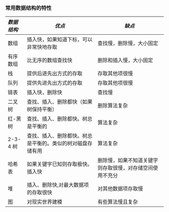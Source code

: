 ### 常用数据结构的特性
| ***数据结构*** | ***优点***                                                 | ***缺点***                                               |
| :------- | ---------------------------------------------------------- | -------------------------------------------------------- |
| 数组     | 插入快，如果知道下标，可以非常快地存取                     | 查找慢，删除慢，大小固定                                 |
| 有序数组 | 比无序的数组查找快                                         | 删除和插入慢，大小固定                                   |
| 栈       | 提供后进先出方式的存取                                     | 存取其他项很慢                                           |
| 队列     | 提供先进先出方式的存取                                     | 存取其他项很慢                                           |
| 链表     | 插入快，删除快                                             | 查找慢                                                   |
| 二叉树   | 查找、插入、删除都快（如果树保持平衡）                     | 删除算法复杂                                             |
| 红-黑树  | 查找、插入、删除都快。树总是平衡的                         | 算法复杂                                                 |
| 2-3-4 树 | 查找、插入、删除都快。树总是平衡的。类似的树对磁盘存储有用 | 算法复杂                                                 |
| 哈希表   | 如果关键字已知则存取极快。插入快                           | 删除慢，如果不知道关键字则存取很慢，对存储空间使用不充分 |
| 堆       | 插入、删除快,对最大数据项的存取很快                        | 对其他数据项存取慢                                       |
| 图       | 对现实世界建模                                             | 有些算法慢且复杂                                         |

